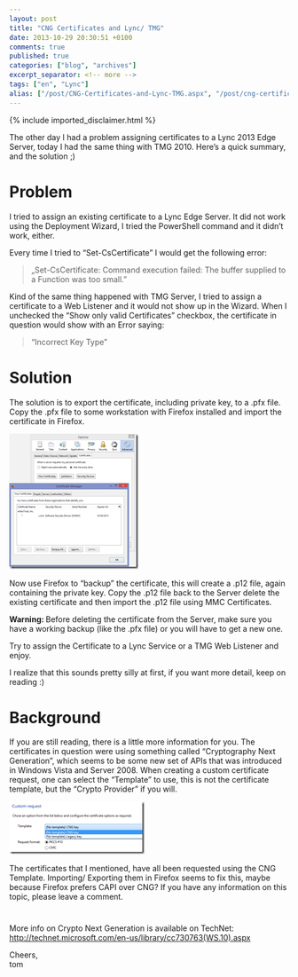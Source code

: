 ```yaml
---
layout: post
title: "CNG Certificates and Lync/ TMG"
date: 2013-10-29 20:30:51 +0100
comments: true
published: true
categories: ["blog", "archives"]
excerpt_separator: <!-- more -->
tags: ["en", "Lync"]
alias: ["/post/CNG-Certificates-and-Lync-TMG.aspx", "/post/cng-certificates-and-lync-tmg.aspx"]
---
```

<!-- more -->
{% include imported_disclaimer.html %}
<p>The other day I had a problem assigning certificates to a Lync 2013 Edge Server, today I had the same thing with TMG 2010. Here’s a quick summary, and the solution ;)</p>  <h1>Problem</h1>  <p>I tried to assign an existing certificate to a Lync Edge Server. It did not work using the Deployment Wizard, I tried the PowerShell command and it didn’t work, either.</p>  <p>Every time I tried to “Set-CsCertificate” I would get the following error:</p>  <blockquote>   <p>„Set-CsCertificate: Command execution failed: The buffer supplied to a Function was too small.”</p> </blockquote>  <p>Kind of the same thing happened with TMG Server, I tried to assign a certificate to a Web Listener and it would not show up in the Wizard. When I unchecked the “Show only valid Certificates” checkbox, the certificate in question would show with an Error saying:</p>  <blockquote>   <p>“Incorrect Key Type”</p> </blockquote>  <h1>Solution</h1>  <p>The solution is to export the certificate, including private key, to a .pfx file. Copy the .pfx file to some workstation with Firefox installed and import the certificate in Firefox.</p>  <p><a href="/assets/image_601.png"><img title="image" style="border-top: 0px; border-right: 0px; border-bottom: 0px; border-left: 0px; display: inline" border="0" alt="image" src="/assets/image_thumb_599.png" width="233" height="244" /></a> </p>  <p>Now use Firefox to “backup” the certificate, this will create a .p12 file, again containing the private key. Copy the .p12 file back to the Server delete the existing certificate and then import the .p12 file using MMC Certificates.</p>  <p><strong>Warning: </strong>Before deleting the certificate from the Server, make sure you have a working backup (like the .pfx file) or you will have to get a new one.</p>  <p>Try to assign the Certificate to a Lync Service or a TMG Web Listener and enjoy.</p>  <p>I realize that this sounds pretty silly at first, if you want more detail, keep on reading :)</p>  <h1>Background</h1>  <p>If you are still reading, there is a little more information for you. The certificates in question were using something called “Cryptography Next Generation”, which seems to be some new set of APIs that was introduced in Windows Vista and Server 2008. When creating a custom certificate request, one can select the “Template” to use, this is not the certificate template, but the “Crypto Provider” if you will.</p>  <p><a href="/assets/clip_image001_8.png"><img title="clip_image001" style="border-top: 0px; border-right: 0px; border-bottom: 0px; border-left: 0px; display: inline" border="0" alt="clip_image001" src="/assets/clip_image001_thumb_7.png" width="244" height="95" /></a></p>  <p>The certificates that I mentioned, have all been requested using the CNG Template. Importing/ Exporting them in Firefox seems to fix this, maybe because Firefox prefers CAPI over CNG? If you have any information on this topic, please leave a comment.</p>  <h1></h1>  <p>More info on Crypto Next Generation is available on TechNet: <a title="http://technet.microsoft.com/en-us/library/cc730763(WS.10).aspx" href="http://technet.microsoft.com/en-us/library/cc730763(WS.10).aspx">http://technet.microsoft.com/en-us/library/cc730763(WS.10).aspx</a></p>  <p>Cheers,   <br />tom</p>

